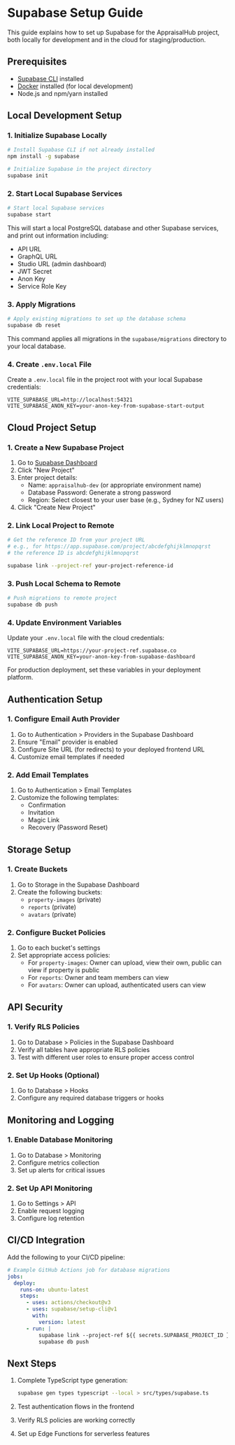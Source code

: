 # Supabase Setup Guide

This guide explains how to set up Supabase for the AppraisalHub project, both locally for development and in the cloud for staging/production.

## Prerequisites

- [Supabase CLI](https://supabase.com/docs/guides/cli) installed
- [Docker](https://www.docker.com/) installed (for local development)
- Node.js and npm/yarn installed

## Local Development Setup

### 1. Initialize Supabase Locally

```bash
# Install Supabase CLI if not already installed
npm install -g supabase

# Initialize Supabase in the project directory
supabase init
```

### 2. Start Local Supabase Services

```bash
# Start local Supabase services
supabase start
```

This will start a local PostgreSQL database and other Supabase services, and print out information including:
- API URL
- GraphQL URL
- Studio URL (admin dashboard)
- JWT Secret
- Anon Key
- Service Role Key

### 3. Apply Migrations

```bash
# Apply existing migrations to set up the database schema
supabase db reset
```

This command applies all migrations in the `supabase/migrations` directory to your local database.

### 4. Create `.env.local` File

Create a `.env.local` file in the project root with your local Supabase credentials:

```
VITE_SUPABASE_URL=http://localhost:54321
VITE_SUPABASE_ANON_KEY=your-anon-key-from-supabase-start-output
```

## Cloud Project Setup

### 1. Create a New Supabase Project

1. Go to [Supabase Dashboard](https://app.supabase.io/)
2. Click "New Project"
3. Enter project details:
   - Name: `appraisalhub-dev` (or appropriate environment name)
   - Database Password: Generate a strong password
   - Region: Select closest to your user base (e.g., Sydney for NZ users)
4. Click "Create New Project"

### 2. Link Local Project to Remote

```bash
# Get the reference ID from your project URL
# e.g., for https://app.supabase.com/project/abcdefghijklmnopqrst
# the reference ID is abcdefghijklmnopqrst

supabase link --project-ref your-project-reference-id
```

### 3. Push Local Schema to Remote

```bash
# Push migrations to remote project
supabase db push
```

### 4. Update Environment Variables

Update your `.env.local` file with the cloud credentials:

```
VITE_SUPABASE_URL=https://your-project-ref.supabase.co
VITE_SUPABASE_ANON_KEY=your-anon-key-from-supabase-dashboard
```

For production deployment, set these variables in your deployment platform.

## Authentication Setup

### 1. Configure Email Auth Provider

1. Go to Authentication > Providers in the Supabase Dashboard
2. Ensure "Email" provider is enabled
3. Configure Site URL (for redirects) to your deployed frontend URL
4. Customize email templates if needed

### 2. Add Email Templates

1. Go to Authentication > Email Templates
2. Customize the following templates:
   - Confirmation
   - Invitation
   - Magic Link
   - Recovery (Password Reset)

## Storage Setup

### 1. Create Buckets

1. Go to Storage in the Supabase Dashboard
2. Create the following buckets:
   - `property-images` (private)
   - `reports` (private)
   - `avatars` (private)

### 2. Configure Bucket Policies

1. Go to each bucket's settings
2. Set appropriate access policies:
   - For `property-images`: Owner can upload, view their own, public can view if property is public
   - For `reports`: Owner and team members can view
   - For `avatars`: Owner can upload, authenticated users can view

## API Security

### 1. Verify RLS Policies

1. Go to Database > Policies in the Supabase Dashboard
2. Verify all tables have appropriate RLS policies
3. Test with different user roles to ensure proper access control

### 2. Set Up Hooks (Optional)

1. Go to Database > Hooks
2. Configure any required database triggers or hooks

## Monitoring and Logging

### 1. Enable Database Monitoring

1. Go to Database > Monitoring
2. Configure metrics collection
3. Set up alerts for critical issues

### 2. Set Up API Monitoring

1. Go to Settings > API
2. Enable request logging
3. Configure log retention

## CI/CD Integration

Add the following to your CI/CD pipeline:

```yaml
# Example GitHub Actions job for database migrations
jobs:
  deploy:
    runs-on: ubuntu-latest
    steps:
      - uses: actions/checkout@v3
      - uses: supabase/setup-cli@v1
        with:
          version: latest
      - run: |
          supabase link --project-ref ${{ secrets.SUPABASE_PROJECT_ID }}
          supabase db push
```

## Next Steps

1. Complete TypeScript type generation:
   ```bash
   supabase gen types typescript --local > src/types/supabase.ts
   ```

2. Test authentication flows in the frontend

3. Verify RLS policies are working correctly

4. Set up Edge Functions for serverless features 